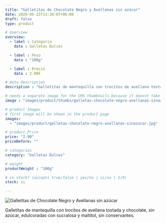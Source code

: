 ```yaml
---
title: "Galletitas de Chocolate Negro y Avellanas sin azúcar"
date: 2020-05-25T13:39:07+06:00
draft: false
type: product

# Overview
overview:
  - label : Categoría
    data : Galletas Dulces

  - label : Peso
    data : "100g"

  - label : Precio
    data : 2.90€

# meta description
description : "Galletitas de mantequilla con trocitos de avellana tostada y chocolate, sin azúcar, edulcoradas con sucralosa y maltitol, sin conservantes."

# needs a separate image for the CMS thumbnails because it doesnt take arrays (slideshow images)
image : "images/product/thumbs/galletas-chocolate-negro-avellanas-sinazucar.jpg"

# product Images
# first image will be shown in the product page
images:
  - "images/product/galletas-chocolate-negro-avellanas-sinazucar.jpg"

# product Price
price: "2.90"
priceBefore: ""

# categories
category: "Galletas Dulces"

# weight
productWeight : "100g"

# in stock? (accepts true/false | yes/no | si/no | 1/0)
stock: si

---
```

![Galletitas de Chocolate Negro y Avellanas sin azúcar](/images/product/galletas-chocolate-negro-avellanas-sinazucar.jpg "Galletitas de Chocolate Negro y Avellanas sin azúcar")

Galletitas de mantequilla con trocitos de avellana tostada y chocolate, sin azúcar, edulcoradas con sucralosa y maltitol, sin conservantes.
